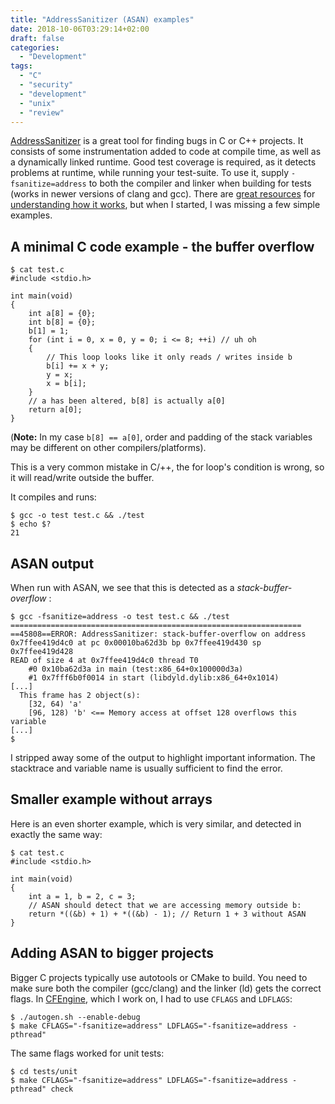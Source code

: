 ```yaml
---
title: "AddressSanitizer (ASAN) examples"
date: 2018-10-06T03:29:14+02:00
draft: false
categories:
  - "Development"
tags:
  - "C"
  - "security"
  - "development"
  - "unix"
  - "review"
---
```


[AddressSanitizer](https://github.com/google/sanitizers/wiki/AddressSanitizer) is a great tool for finding bugs in C or C++ projects.
It consists of some instrumentation added to code at compile time, as well as a dynamically linked runtime.
Good test coverage is required, as it detects problems at runtime, while running your test-suite.
To use it, supply `-fsanitize=address` to both the compiler and linker when building for tests (works in newer versions of clang and gcc).
There are [great resources](https://www.youtube.com/watch?v=V2_80g0eOMc) for [understanding how it works](https://www.youtube.com/watch?v=Q2C2lP8_tNE), but when I started, I was missing a few simple examples.

## A minimal C code example - the buffer overflow

```
$ cat test.c
#include <stdio.h>

int main(void)
{
    int a[8] = {0};
    int b[8] = {0};
    b[1] = 1;
    for (int i = 0, x = 0, y = 0; i <= 8; ++i) // uh oh
    {
        // This loop looks like it only reads / writes inside b
        b[i] += x + y;
        y = x;
        x = b[i];
    }
    // a has been altered, b[8] is actually a[0]
    return a[0];
}
```

(**Note:** In my case `b[8] == a[0]`, order and padding of the stack variables may be different on other compilers/platforms).

This is a very common mistake in C/++, the for loop's condition is wrong, so it will read/write outside the buffer.

It compiles and runs:

```
$ gcc -o test test.c && ./test
$ echo $?
21
```

## ASAN output

When run with ASAN, we see that this is detected as a _stack-buffer-overflow_ :

```
$ gcc -fsanitize=address -o test test.c && ./test
=================================================================
==45808==ERROR: AddressSanitizer: stack-buffer-overflow on address 0x7ffee419d4c0 at pc 0x00010ba62d3b bp 0x7ffee419d430 sp 0x7ffee419d428
READ of size 4 at 0x7ffee419d4c0 thread T0
    #0 0x10ba62d3a in main (test:x86_64+0x100000d3a)
    #1 0x7fff6b0f0014 in start (libdyld.dylib:x86_64+0x1014)
[...]
  This frame has 2 object(s):
    [32, 64) 'a'
    [96, 128) 'b' <== Memory access at offset 128 overflows this variable
[...]
$
```
I stripped away some of the output to highlight important information.
The stacktrace and variable name is usually sufficient to find the error.

## Smaller example without arrays

Here is an even shorter example, which is very similar, and detected in exactly the same way:

```
$ cat test.c
#include <stdio.h>

int main(void)
{
    int a = 1, b = 2, c = 3;
    // ASAN should detect that we are accessing memory outside b:
    return *((&b) + 1) + *((&b) - 1); // Return 1 + 3 without ASAN
}
```

## Adding ASAN to bigger projects

Bigger C projects typically use autotools or CMake to build.
You need to make sure both the compiler (gcc/clang) and the linker (ld) gets the correct flags.
In [CFEngine](https://github.com/cfengine/core), which I work on, I had to use `CFLAGS` and `LDFLAGS`:

```
$ ./autogen.sh --enable-debug
$ make CFLAGS="-fsanitize=address" LDFLAGS="-fsanitize=address -pthread"
```

The same flags worked for unit tests:
```
$ cd tests/unit
$ make CFLAGS="-fsanitize=address" LDFLAGS="-fsanitize=address -pthread" check
```
